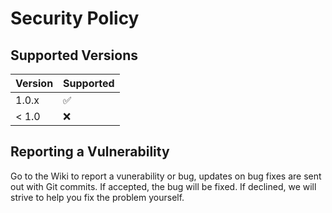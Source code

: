 # Security Policy

## Supported Versions

| Version | Supported          |
| ------- | ------------------ |
| 1.0.x   | :white_check_mark: |
| < 1.0   | :x:                |

## Reporting a Vulnerability

Go to the Wiki to report a vunerability or bug, updates on bug fixes are sent out with Git commits.
If accepted, the bug will be fixed. If declined, we will strive to help you fix the problem yourself.
